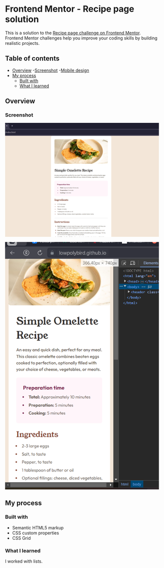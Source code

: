 # Frontend Mentor - Recipe page solution

This is a solution to the [Recipe page challenge on Frontend Mentor](https://www.frontendmentor.io/challenges/recipe-page-KiTsR8QQKm). Frontend Mentor challenges help you improve your coding skills by building realistic projects.

## Table of contents

- [Overview](#overview) -[Screenshot](#screenshot) -[Mobile design](#mobile-screenshot)
- [My process](#my-process)
  - [Built with](#built-with)
  - [What I learned](#what-i-learned)

## Overview

### Screenshot

![screenshot](./assets/images/screen.png)

![mobile design](./assets/images/screen-mobile.png)

## My process

### Built with

- Semantic HTML5 markup
- CSS custom properties
- CSS Grid

### What I learned

I worked with lists.
